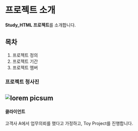 # 프로젝트 소개
**Study_HTML 프로젝트**를 소개합니다.

## 목차
1. 프로젝트 정의
2. 프로젝트 기간
3. 프로젝트 멤버

### 프로젝트 청사진
![lorem picsum](https://picsum.photos/300/200)
---
#### 클라이언트 
고객사 A에서 업무의뢰를 했다고 가정하고, Toy Project를 진행합니다.